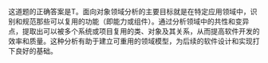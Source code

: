 这道题的正确答案是T。面向对象领域分析的主要目标就是在特定应用领域中，识别和规范那些可以复用的功能（即能力或组件）。通过分析领域中的共性和变异点，提取出可以被多个系统或项目复用的类、对象及其关系，从而提高软件开发的效率和质量。这种分析有助于建立可重用的领域模型，为后续的软件设计和实现打下良好的基础。